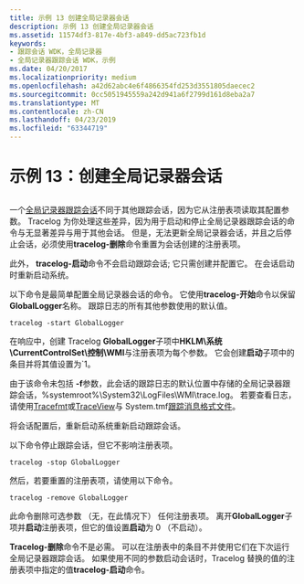 ```yaml
---
title: 示例 13 创建全局记录器会话
description: 示例 13 创建全局记录器会话
ms.assetid: 11574df3-817e-4bf3-a849-dd5ac723fb1d
keywords:
- 跟踪会话 WDK，全局记录器
- 全局记录器跟踪会话 WDK，示例
ms.date: 04/20/2017
ms.localizationpriority: medium
ms.openlocfilehash: a42d62abc4e6f4866354fd253d3551805daecec2
ms.sourcegitcommit: 0cc5051945559a242d941a6f2799d161d8eba2a7
ms.translationtype: MT
ms.contentlocale: zh-CN
ms.lasthandoff: 04/23/2019
ms.locfileid: "63344719"
---
```

# <a name="example-13-creating-a-global-logger-session"></a>示例 13：创建全局记录器会话


## <span id="ddk_controlling_a_global_logger_session_tools"></span><span id="DDK_CONTROLLING_A_GLOBAL_LOGGER_SESSION_TOOLS"></span>


一个[全局记录器跟踪会话](global-logger-trace-session.md)不同于其他跟踪会话，因为它从注册表项读取其配置参数。 Tracelog 为你处理这些差异，因为用于启动和停止全局记录器跟踪会话的命令与无显著差异与用于其他会话。 但是，无法更新全局记录器会话，并且之后停止会话，必须使用**tracelog-删除**命令重置为会话创建的注册表项。

此外， **tracelog-启动**命令不会启动跟踪会话; 它只需创建并配置它。 在会话启动时重新启动系统。

以下命令是最简单配置全局记录器会话的命令。 它使用**tracelog-开始**命令以保留**GlobalLogger**名称。 跟踪日志的所有其他参数使用的默认值。

```
tracelog -start GlobalLogger
```

在响应中，创建 Tracelog **GlobalLogger**子项中**HKLM\\系统\\CurrentControlSet\\控制\\WMI**与注册表项为每个参数。 它会创建**启动**子项中的条目并将其值设置为\`1。

由于该命令未包括 **-f**参数，此会话的跟踪日志的默认位置中存储的全局记录器跟踪会话，%systemroot%\\System32\\LogFiles\\WMI\\trace.log。 若要查看日志，请使用[Tracefmt](tracefmt.md)或[TraceView](traceview.md)与 System.tmf[跟踪消息格式文件](trace-message-format-file.md)。

将会话配置后，重新启动系统重新启动跟踪会话。

以下命令停止跟踪会话，但它不影响注册表项。

```
tracelog -stop GlobalLogger
```

然后，若要重置的注册表项，请使用以下命令。

```
tracelog -remove GlobalLogger
```

此命令删除可选参数 （无，在此情况下） 任何注册表项。 离开**GlobalLogger**子项并**启动**注册表项，但它的值设置**启动**为 0 （不启动）。

**Tracelog-删除**命令不是必需。 可以在注册表中的条目不并使用它们在下次运行全局记录器跟踪会话。 如果使用不同的参数启动会话时，Tracelog 替换的值的注册表项中指定的值**tracelog-启动**命令。

 

 





